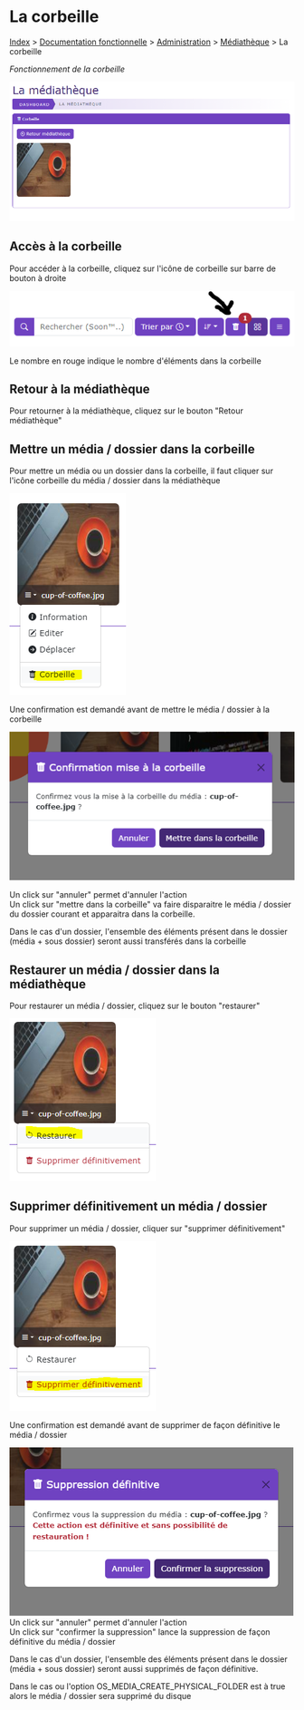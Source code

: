 # La corbeille

[Index](../../../../../index.md) > [Documentation fonctionnelle](../../../index.md) > [Administration](../../index.md) > [Médiathèque](mediatheque.md) >  La corbeille

*Fonctionnement de la corbeille*

![mediatheque](../../files/mediatheque/trash.png)

## Accès à la corbeille

Pour accéder à la corbeille, cliquez sur l'icône de corbeille sur barre de bouton à droite

![barre_action_trash](../../files/mediatheque/barre_action_trash.png)

Le nombre en rouge indique le nombre d'éléments dans la corbeille

## Retour à la médiathèque
Pour retourner à la médiathèque, cliquez sur le bouton "Retour médiathèque"

## Mettre un média / dossier dans la corbeille

Pour mettre un média ou un dossier dans la corbeille, il faut cliquer sur l'icône corbeille du média / dossier dans la médiathèque

![trash_media_btn](../../files/mediatheque/trash_media_btn.png)

Une confirmation est demandé avant de mettre le média / dossier à la corbeille

![trash_media_btn](../../files/mediatheque/trash_confirm.png)

Un click sur "annuler" permet d'annuler l'action  
Un click sur "mettre dans la corbeille" va faire disparaitre le média / dossier du dossier courant et apparaitra dans la corbeille.

Dans le cas d'un dossier, l'ensemble des éléments présent dans le dossier (média + sous dossier) seront aussi transférés dans la corbeille

## Restaurer un média / dossier dans la médiathèque
Pour restaurer un média / dossier, cliquez sur le bouton "restaurer"

![trash_media_btn](../../files/mediatheque/restauration_btn.png)

## Supprimer définitivement un média / dossier

Pour supprimer un média / dossier, cliquer sur "supprimer définitivement"

![trash_media_btn](../../files/mediatheque/delete_btn.png)

Une confirmation est demandé avant de supprimer de façon définitive le média / dossier

![trash_media_btn](../../files/mediatheque/delete_confirm.png)
Un click sur "annuler" permet d'annuler l'action  
Un click sur "confirmer la suppression" lance la suppression de façon définitive du média / dossier

Dans le cas d'un dossier, l'ensemble des éléments présent dans le dossier (média + sous dossier) seront aussi supprimés de façon
définitive.

Dans le cas ou l'option OS_MEDIA_CREATE_PHYSICAL_FOLDER est à true alors le média / dossier sera supprimé du disque